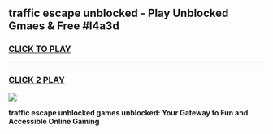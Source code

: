 
## traffic escape unblocked - Play Unblocked Gmaes & Free #l4a3d
<h3>
<a href="https://news.freeplayer.one?title=traffic_escape_unblocked&ref=24F">CLICK TO PLAY</a></h3>
<hr>

<h3>
<a href="https://news.freeplayer.one?title=traffic_escape_unblocked&ref=24F">CLICK 2 PLAY</a>
  
</h3>

<a href="https://news.freeplayer.one?title=traffic_escape_unblocked&ref=24F/"><img src="https://clearcache.store/games.png"></a>


**traffic escape unblocked games unblocked: Your Gateway to Fun and Accessible Online Gaming**
